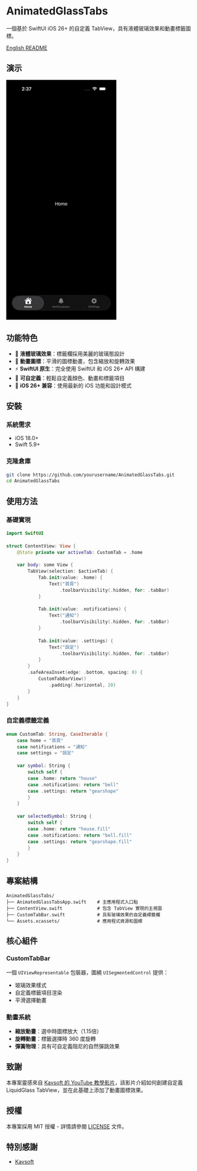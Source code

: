 # AnimatedGlassTabs

一個基於 SwiftUI iOS 26+ 的自定義 TabView，具有液體玻璃效果和動畫標籤圖標。

[English README](README.md)

## 演示
![演示 GIF](demo.gif)

## 功能特色

- 🌟 **液體玻璃效果**：標籤欄採用美麗的玻璃態設計
- 🎨 **動畫圖標**：平滑的圖標動畫，包含縮放和旋轉效果
- ⚡ **SwiftUI 原生**：完全使用 SwiftUI 和 iOS 26+ API 構建
- 🔧 **可自定義**：輕鬆自定義顏色、動畫和標籤項目
- 📱 **iOS 26+ 兼容**：使用最新的 iOS 功能和設計模式

## 安裝

### 系統需求

- iOS 18.0+
- Swift 5.9+

### 克隆倉庫

```bash
git clone https://github.com/yourusername/AnimatedGlassTabs.git
cd AnimatedGlassTabs
```

## 使用方法

### 基礎實現

```swift
import SwiftUI

struct ContentView: View {
    @State private var activeTab: CustomTab = .home
    
    var body: some View {
        TabView(selection: $activeTab) {
            Tab.init(value: .home) {
                Text("首頁")
                    .toolbarVisibility(.hidden, for: .tabBar)
            }
            
            Tab.init(value: .notifications) {
                Text("通知")
                    .toolbarVisibility(.hidden, for: .tabBar)
            }
            
            Tab.init(value: .settings) {
                Text("設定")
                    .toolbarVisibility(.hidden, for: .tabBar)
            }
        }
        .safeAreaInset(edge: .bottom, spacing: 0) {
            CustomTabBarView()
                .padding(.horizontal, 20)
        }
    }
}
```

### 自定義標籤定義

```swift
enum CustomTab: String, CaseIterable {
    case home = "首頁"
    case notifications = "通知"
    case settings = "設定"
    
    var symbol: String {
        switch self {
        case .home: return "house"
        case .notifications: return "bell"
        case .settings: return "gearshape"
        }
    }
    
    var selectedSymbol: String {
        switch self {
        case .home: return "house.fill"
        case .notifications: return "bell.fill"
        case .settings: return "gearshape.fill"
        }
    }
}
```

## 專案結構

```
AnimatedGlassTabs/
├── AnimatedGlassTabsApp.swift    # 主應用程式入口點
├── ContentView.swift             # 包含 TabView 實現的主視圖
├── CustomTabBar.swift            # 具有玻璃效果的自定義標籤欄
└── Assets.xcassets/              # 應用程式資源和圖標
```

## 核心組件

### CustomTabBar
一個 `UIViewRepresentable` 包裝器，圍繞 `UISegmentedControl` 提供：
- 玻璃效果樣式
- 自定義標籤項目渲染
- 平滑選擇動畫

### 動畫系統
- **縮放動畫**：選中時圖標放大（1.15倍）
- **旋轉動畫**：標籤選擇時 360 度旋轉
- **彈簧物理**：具有可自定義阻尼的自然彈跳效果

## 致謝

本專案靈感來自 [Kavsoft 的 YouTube 教學影片](https://www.youtube.com/watch?v=wfHIe8GpKAU)，該影片介紹如何創建自定義 LiquidGlass TabView，並在此基礎上添加了動畫圖標效果。


## 授權
本專案採用 MIT 授權 - 詳情請參閱 [LICENSE](LICENSE) 文件。


## 特別感謝
- [Kavsoft](https://www.youtube.com/c/Kavsoft) 